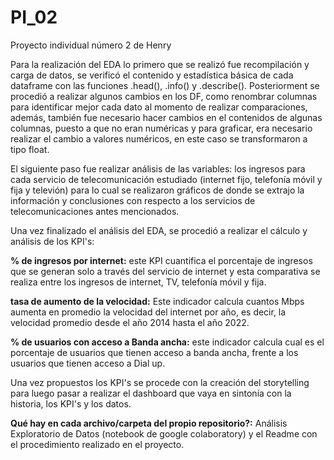 # PI_02
Proyecto individual número 2 de Henry

Para la realización del EDA lo primero que se realizó fue recompilación y carga de datos, se verificó el contenido y estadística básica de cada dataframe con las funciones .head(), .info() y .describe().
Posteriorment se procedió a realizar algunos cambios en los DF, como renombrar columnas para identificar mejor cada dato al momento de realizar comparaciones, además, también fue necesario hacer cambios en el contenidos de algunas columnas, puesto a que no eran numéricas y para graficar, era necesario realizar el cambio a valores numéricos, en este caso se transformaron a tipo float.

El siguiente paso fue realizar análisis de las variables: los ingresos para cada servicio de telecomunicación estudiado (internet fijo, telefonía móvil y fija y televión) para lo cual se realizaron gráficos de donde se extrajo la información y conclusiones con respecto a los servicios de telecomunicaciones antes mencionados.

Una vez finalizado el análisis del EDA, se procedió a realizar el cálculo y análisis de los KPI's:


**% de ingresos por internet:** este KPI cuantifica el porcentaje de ingresos que se generan solo a través del servicio de internet y esta comparativa se realiza entre los ingresos de internet, TV, telefonía móvil y fija.

**tasa de aumento de la velocidad:** Este indicador calcula cuantos Mbps aumenta en promedio la velocidad del internet por año, es decir, la velocidad promedio desde el año 2014 hasta el año 2022.

**% de usuarios con acceso a Banda ancha:** este indicador calcula cual es el porcentaje de usuarios que tienen acceso a banda ancha, frente a los usuarios que tienen acceso a Dial up.


Una vez propuestos los KPI's se procede con la creación del storytelling para luego pasar a realizar el dashboard que vaya en sintonía con la historia, los KPI's y los datos.


 **Qué hay en cada archivo/carpeta del propio repositorio?:** Análisis Exploratorio de Datos (notebook de google colaboratory) y el Readme con el procedimiento realizado en el proyecto.
